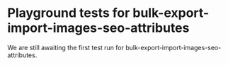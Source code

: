 # Playground tests for bulk-export-import-images-seo-attributes
We are still awaiting the first test run for bulk-export-import-images-seo-attributes.
